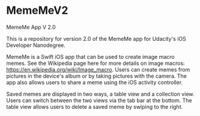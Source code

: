# MemeMeV2
MemeMe App V 2.0

This is a repository for version 2.0 of the MemeMe app for Udacity's iOS Developer
Nanodegree.

MemeMe is a Swift iOS app that can be used to create image macro memes. See the Wikipedia
page here for more details on image macros: https://en.wikipedia.org/wiki/Image_macro. 
Users can create memes from pictures in the device's album or by taking pictures with the
camera.  The app also allows users to share a meme using the iOS activity controller.

Saved memes are displayed in two ways, a table view and a collection view.  Users can
switch between the two views via the tab bar at the bottom.  The table view allows users
to delete a saved meme by swiping to the right.